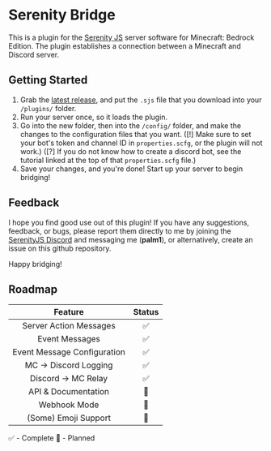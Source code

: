 # Serenity Bridge
This is a plugin for the [Serenity JS](https://github.com/SerenityJS/serenity/) server software for Minecraft: Bedrock Edition.
The plugin establishes a connection between a Minecraft and Discord server.

## Getting Started
1) Grab the [latest release](https://github.com/palmmc/serenity-bridge/releases/), and put the `.sjs` file that you download into your `/plugins/` folder.
2) Run your server once, so it loads the plugin.
3) Go into the new folder, then into the `/config/` folder, and make the changes to the configuration files that you want.
  ([!] Make sure to set your bot's token and channel ID in `properties.scfg`, or the plugin will not work.)
  ([?] If you do not know how to create a discord bot, see the tutorial linked at the top of that `properties.scfg` file.)
4) Save your changes, and you're done! Start up your server to begin bridging!

## Feedback
I hope you find good use out of this plugin!
If you have any suggestions, feedback, or bugs, please report them directly to me by joining the [SerenityJS Discord](https://discord.gg/6xBTEZcHHr) and messaging me (**palm1**), or alternatively, create an issue on this github repository.

Happy bridging!

## Roadmap
**Feature**|**Status**
:-----:|:-----:
Server Action Messages|✅
Event Messages|✅
Event Message Configuration|✅
MC -> Discord Logging|✅
Discord -> MC Relay|✅
API & Documentation|🔶
Webhook Mode|🔶
(Some) Emoji Support|🔶

✅ - Complete
🔶 - Planned